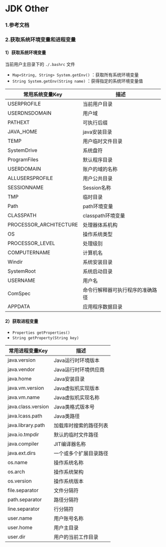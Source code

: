 # JDK Other

<a name="tfxw4"></a>
### 1.参考文档

<a name="KGljG"></a>
### 2.获取系统环境变量和进程变量
<a name="Xjfxv"></a>
#### 1）获取系统环境变量
当前用户主目录下的 `./.bashrc` 文件

- `Map<String, String> System.getEnv()` ：获取所有系统环境变量
- `String System.getEnv(String name)` ：获得指定的系统环境变量值

| 常用系统变量Key        | 描述                             |
| ---------------------- | -------------------------------- |
| USERPROFILE            | 当前用户目录                     |
| USERDNSDOMAIN          | 用户域                           |
| PATHEXT                | 可执行后缀                       |
| JAVA_HOME              | java安装目录                     |
| TEMP                   | 用户临时文件目录                 |
| SystemDrive            | 系统盘符                         |
| ProgramFiles           | 默认程序目录                     |
| USERDOMAIN             | 账户的域的名称                   |
| ALLUSERSPROFILE        | 用户公共目录                     |
| SESSIONNAME            | Session名称                      |
| TMP                    | 临时目录                         |
| Path                   | path环境变量                     |
| CLASSPATH              | classpath环境变量                |
| PROCESSOR_ARCHITECTURE | 处理器体系机构                   |
| OS                     | 操作系统类型                     |
| PROCESSOR_LEVEL        | 处理级别                         |
| COMPUTERNAME           | 计算机名                         |
| Windir                 | 系统安装目录                     |
| SystemRoot             | 系统启动目录                     |
| USERNAME               | 用户名                           |
| ComSpec                | 命令行解释器可执行程序的准确路径 |
| APPDATA                | 应用程序数据目录                 |

<a name="s83KN"></a>
#### 2）获取进程变量

- `Properties getProperties()` 
- `String getProperty(String key)` 

| 常用进程变量Key    | 描述                   |
| ------------------ | ---------------------- |
| java.version       | Java运行时环境版本     |
| java.vendor        | Java运行时环境供应商   |
| java.home          | Java安装目录           |
| java.vm.version    | Java虚拟机实现版本     |
| java.vm.name       | Java虚拟机实现名称     |
| java.class.version | Java类格式版本号       |
| java.lcass.path    | Java类路径             |
| java.library.path  | 加载库时搜索的路径列表 |
| java.io.tmpdir     | 默认的临时文件路径     |
| java.compiler      | JIT编译器名称          |
| java.ext.dirs      | 一个或多个扩展目录路径 |
| os.name            | 操作系统名称           |
| os.arch            | 操作系统架构           |
| os.version         | 操作系统版本           |
| file.separator     | 文件分隔符             |
| path.separator     | 路径分隔符             |
| line.separator     | 行分隔符               |
| user.name          | 用户账号名称           |
| user.home          | 用户主目录             |
| user.dir           | 用户的当前工作目录     |


